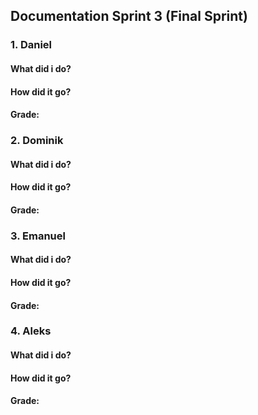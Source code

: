 ## Documentation Sprint 3 (Final Sprint)

### 1. Daniel

#### What did i do?
    
#### How did it go?

#### Grade:


### 2. Dominik

#### What did i do?
    
#### How did it go?

#### Grade:


### 3. Emanuel

#### What did i do?
    
#### How did it go?

#### Grade:
    

### 4. Aleks

#### What did i do?
    
#### How did it go?

#### Grade:
    
